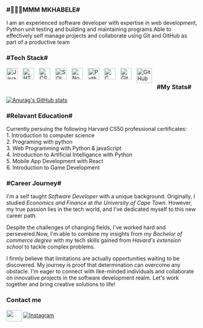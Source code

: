 <h3>#👨🏾‍💻MMM MKHABELE#</h3>
I am an experienced software developer with expertise in web development, Python unit testing and building and maintaining programs.Able to effectively self manage projects and collaborate using Git and GitHub as part of a productive team

<h3>#Tech Stack#</h3>
<img align="left" alt="JavaScript" width="30px" style="padding-right:10px;" src="https://cdn.jsdelivr.net/gh/devicons/devicon/icons/javascript/javascript-original.svg" />
<img align="left" alt="HTML" width="30px" style="padding-right:10px;" src="https://cdn.jsdelivr.net/gh/devicons/devicon/icons/html5/html5-plain-wordmark.svg" />
<img align="left" alt="CSS" width="30px" style="padding-right:10px;" src="https://cdn.jsdelivr.net/gh/devicons/devicon/icons/css3/css3-plain-wordmark.svg" />
<img align="left" alt="SQL lite" width="30px" style="padding-right:10px;" src="https://cdn.jsdelivr.net/gh/devicons/devicon/icons/sqlite/sqlite-original.svg" />
<img align="left" alt="Node JS" width="30px" style="padding-right:10px;" src="https://cdn.jsdelivr.net/gh/devicons/devicon/icons/nodejs/nodejs-original.svg" />
<img align="left" alt="Python" width="30px" style="padding-right:10px;" src="https://cdn.jsdelivr.net/gh/devicons/devicon/icons/python/python-plain.svg" />
<img align="left" alt="C" width="30px" style="padding-right:10px;" src="https://cdn.jsdelivr.net/gh/devicons/devicon/icons/c/c-plain.svg" >
<img align="left" alt="Git" width="30px" style="padding-right:10px;" src="https://cdn.jsdelivr.net/gh/devicons/devicon/icons/git/git-original.svg" />
<img align="left" alt="GitHub" width="40px" style="padding-right:10px;" src="https://cdn.jsdelivr.net/gh/devicons/devicon/icons/github/github-original-wordmark.svg" />
<img align="left" alt="" width="30px" style="padding-right:10px;">
<br />
<h3>#My Stats#</h3>

[![Anurag's GitHub stats](https://github-readme-stats.vercel.app/api?username=mkhmik004)](https://github.com/anuraghazra/github-readme-stats) 

<h3>#Relavant Education#</h3>
Currently persuing the following Harvard CS50 professional certificates:<br>
1. Introduction to computer science<br>
2. Programing with python<br>
3. Web Programming with Python & javaScript<br>
4. Introduction to Artificial Intelligance with Python<br>
5. Mobile App Development with React<br>
6. Introduction to Game Development<br>

<h3>#Career Journey#</h3>
<p>I'm a self taught <em>Software Developer</em> with a unique background. Originally, I studied <em>Economics and Finance</em> at <em>the University of Cape Town</em>. However, my true passion lies in the tech world, and I've dedicated myself to this new career path.</P><P>Despite the challenges of changing fields, I've worked hard and persevered.Now, I'm able to combine my insights from my <em>Bachelor of commerce degree</em> with my tech skills gained from <em>Havard's extension school</em> to tackle complex problems.</p><p>I firmly believe that limitations are actually opportunities waiting to be discovered. My journey is proof that determination can overcome any obstacle. I'm eager to connect with like-minded individuals and collaborate on innovative projects in the software development realm. Let's work together and bring creative solutions to life!</p>
<h3>Contact me</h3>
<a href="http://linkedin.com/in/mikejunior-mkhabele-1a640118b" target="_blank"><img align="center" src="https://raw.githubusercontent.com/rahuldkjain/github-profile-readme-generator/master/src/images/icons/Social/linked-in-alt.svg" alt="" height="30" width="40" /></a>
<a href="https://instagram.com/marknotalent?igshid=NGVhN2U2NjQ0Yg==" target="_blank"><img alt="Instagram" style="" src= </a>




